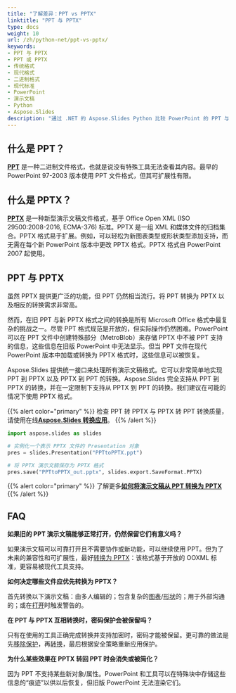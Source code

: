 ```yaml
---
title: "了解差异：PPT vs PPTX"
linktitle: "PPT 与 PPTX"
type: docs
weight: 10
url: /zh/python-net/ppt-vs-pptx/
keywords:
- PPT 与 PPTX
- PPT 或 PPTX
- 传统格式
- 现代格式
- 二进制格式
- 现代标准
- PowerPoint
- 演示文稿
- Python
- Aspose.Slides
description: "通过 .NET 的 Aspose.Slides Python 比较 PowerPoint 的 PPT 与 PPTX，探索格式差异、优势、兼容性和转换技巧。"
---
```


## **什么是 PPT？**
[**PPT**](https://docs.fileformat.com/presentation/ppt/) 是一种二进制文件格式，也就是说没有特殊工具无法查看其内容。最早的 PowerPoint 97-2003 版本使用 PPT 文件格式，但其可扩展性有限。

## **什么是 PPTX？**
[**PPTX**](https://docs.fileformat.com/presentation/pptx/) 是一种新型演示文稿文件格式，基于 Office Open XML (ISO 29500:2008-2016, ECMA-376) 标准。PPTX 是一组 XML 和媒体文件的归档集合。PPTX 格式易于扩展。例如，可以轻松为新图表类型或形状类型添加支持，而无需在每个新 PowerPoint 版本中更改 PPTX 格式。PPTX 格式自 PowerPoint 2007 起使用。

## **PPT 与 PPTX**
虽然 PPTX 提供更广泛的功能，但 PPT 仍然相当流行。将 PPT 转换为 PPTX 以及相反的转换需求非常高。

然而，在旧 PPT 与新 PPTX 格式之间的转换是所有 Microsoft Office 格式中最复杂的挑战之一。尽管 PPT 格式规范是开放的，但实际操作仍然困难。PowerPoint 可以在 PPT 文件中创建特殊部分（MetroBlob）来存储 PPTX 中不被 PPT 支持的信息，这些信息在旧版 PowerPoint 中无法显示。但当 PPT 文件在现代 PowerPoint 版本中加载或转换为 PPTX 格式时，这些信息可以被恢复。

Aspose.Slides 提供统一接口来处理所有演示文稿格式。它可以非常简单地实现 PPT 到 PPTX 以及 PPTX 到 PPT 的转换。Aspose.Slides 完全支持从 PPT 到 PPTX 的转换，并在一定限制下支持从 PPTX 到 PPT 的转换。我们建议在可能的情况下使用 PPTX 格式。

{{% alert color="primary" %}} 
检查 PPT 转 PPTX 与 PPTX 转 PPT 转换质量，请使用在线[**Aspose.Slides 转换应用**](https://products.aspose.app/slides/conversion/)。
{{% /alert %}} 

```py
import aspose.slides as slides

# 实例化一个表示 PPTX 文件的 Presentation 对象
pres = slides.Presentation("PPTtoPPTX.ppt")

# 将 PPTX 演示文稿保存为 PPTX 格式
pres.save("PPTtoPPTX_out.pptx", slides.export.SaveFormat.PPTX)
```

{{% alert color="primary" %}} 
了解更多[**如何将演示文稿从 PPT 转换为 PPTX**](/slides/zh/python-net/convert-ppt-to-pptx/)
{{% /alert %}} 

## **FAQ**

**如果旧的 PPT 演示文稿能够正常打开，仍然保留它们有意义吗？**

如果演示文稿可以可靠打开且不需要协作或新功能，可以继续使用 PPT。但为了未来的兼容性和可扩展性，最好[转换为 PPTX](/slides/zh/python-net/convert-ppt-to-pptx/)：该格式基于开放的 OOXML 标准，更容易被现代工具支持。

**如何决定哪些文件应优先转换为 PPTX？**

首先转换以下演示文稿：由多人编辑的；包含复杂的[图表](/slides/zh/python-net/create-chart/)/[形状](/slides/zh/python-net/shape-manipulations/)的；用于外部沟通的；或在[打开](/slides/zh/python-net/open-presentation/)时触发警告的。

**在 PPT 与 PPTX 互相转换时，密码保护会被保留吗？**

只有在使用的工具正确完成转换并支持加密时，密码才能被保留。更可靠的做法是先[移除保护](/slides/zh/python-net/password-protected-presentation/)，再[转换](/slides/zh/python-net/convert-ppt-to-pptx/)，最后根据安全策略重新应用保护。

**为什么某些效果在 PPTX 转回 PPT 时会消失或被简化？**

因为 PPT 不支持某些新对象/属性。PowerPoint 和工具可以在特殊块中存储这些信息的“痕迹”以供以后恢复，但旧版 PowerPoint 无法渲染它们。